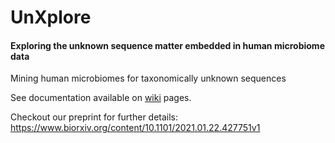 # UnXplore
#### Exploring the unknown sequence matter embedded in human microbiome data
 Mining human microbiomes for taxonomically unknown sequences

See documentation available on [wiki](https://github.com/sejmodha/Unknown-Sequences/wiki) pages.

Checkout our preprint for further details: https://www.biorxiv.org/content/10.1101/2021.01.22.427751v1
